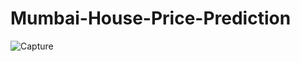 # Mumbai-House-Price-Prediction

![Capture](https://user-images.githubusercontent.com/88229259/200648162-ebc95af6-c63e-41d9-baa1-3edb27cf9d00.PNG)
